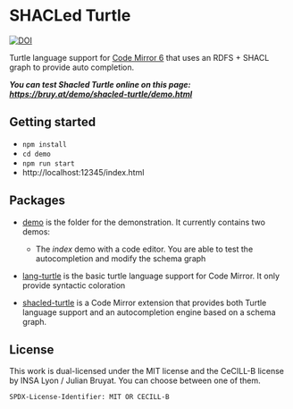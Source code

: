 # SHACLed Turtle

[![DOI](https://zenodo.org/badge/436688475.svg)](https://zenodo.org/badge/latestdoi/436688475)

Turtle language support for [Code Mirror 6](https://codemirror.net/6/) that uses
an RDFS + SHACL graph to provide auto completion.


***You can test Shacled Turtle online on this page: https://bruy.at/demo/shacled-turtle/demo.html***


## Getting started

- `npm install`
- `cd demo`
- `npm run start`
- http://localhost:12345/index.html


## Packages

- [demo](demo) is the folder for the demonstration. It currently contains two
demos:
  - The *index* demo with a code editor. You are able to test the autocompletion
  and modify the schema graph

- [lang-turtle](lang-turtle) is the basic turtle language support for Code
Mirror. It only provide syntactic coloration

- [shacled-turtle](shacled-turtle) is a Code Mirror extension that provides both
Turtle language support and an autocompletion engine based on a schema graph.


## License

This work is dual-licensed under the MIT license and the CeCILL-B license by INSA Lyon / Julian Bruyat. You can choose between one of them.

`SPDX-License-Identifier: MIT OR CECILL-B`
